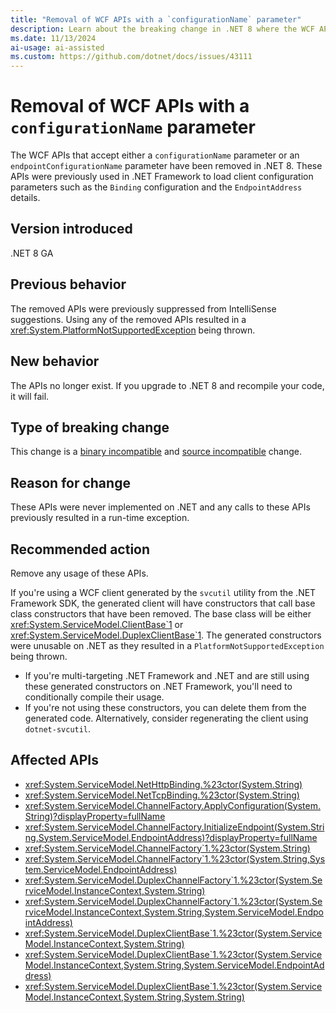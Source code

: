 ```yaml
---
title: "Removal of WCF APIs with a `configurationName` parameter"
description: Learn about the breaking change in .NET 8 where the WCF APIs that accept a `configurationName` parameter have been removed.
ms.date: 11/13/2024
ai-usage: ai-assisted
ms.custom: https://github.com/dotnet/docs/issues/43111
---
```


# Removal of WCF APIs with a `configurationName` parameter

The WCF APIs that accept either a `configurationName` parameter or an `endpointConfigurationName` parameter have been removed in .NET 8. These APIs were previously used in .NET Framework to load client configuration parameters such as the `Binding` configuration and the `EndpointAddress` details.

## Version introduced

.NET 8 GA

## Previous behavior

The removed APIs were previously suppressed from IntelliSense suggestions. Using any of the removed APIs resulted in a <xref:System.PlatformNotSupportedException> being thrown.

## New behavior

The APIs no longer exist. If you upgrade to .NET 8 and recompile your code, it will fail.

## Type of breaking change

This change is a [binary incompatible](../../categories.md#binary-incompatible) and [source incompatible](../../categories.md#source-incompatible) change.

## Reason for change

These APIs were never implemented on .NET and any calls to these APIs previously resulted in a run-time exception.

## Recommended action

Remove any usage of these APIs.

If you're using a WCF client generated by the `svcutil` utility from the .NET Framework SDK, the generated client will have constructors that call base class constructors that have been removed. The base class will be either <xref:System.ServiceModel.ClientBase`1> or <xref:System.ServiceModel.DuplexClientBase`1>. The generated constructors were unusable on .NET as they resulted in a `PlatformNotSupportedException` being thrown.

- If you're multi-targeting .NET Framework and .NET and are still using these generated constructors on .NET Framework, you'll need to conditionally compile their usage.
- If you're not using these constructors, you can delete them from the generated code. Alternatively, consider regenerating the client using `dotnet-svcutil`.

## Affected APIs

- <xref:System.ServiceModel.NetHttpBinding.%23ctor(System.String)>
- <xref:System.ServiceModel.NetTcpBinding.%23ctor(System.String)>
- <xref:System.ServiceModel.ChannelFactory.ApplyConfiguration(System.String)?displayProperty=fullName>
- <xref:System.ServiceModel.ChannelFactory.InitializeEndpoint(System.String,System.ServiceModel.EndpointAddress)?displayProperty=fullName>
- <xref:System.ServiceModel.ChannelFactory`1.%23ctor(System.String)>
- <xref:System.ServiceModel.ChannelFactory`1.%23ctor(System.String,System.ServiceModel.EndpointAddress)>
- <xref:System.ServiceModel.DuplexChannelFactory`1.%23ctor(System.ServiceModel.InstanceContext,System.String)>
- <xref:System.ServiceModel.DuplexChannelFactory`1.%23ctor(System.ServiceModel.InstanceContext,System.String,System.ServiceModel.EndpointAddress)>
- <xref:System.ServiceModel.DuplexClientBase`1.%23ctor(System.ServiceModel.InstanceContext,System.String)>
- <xref:System.ServiceModel.DuplexClientBase`1.%23ctor(System.ServiceModel.InstanceContext,System.String,System.ServiceModel.EndpointAddress)>
- <xref:System.ServiceModel.DuplexClientBase`1.%23ctor(System.ServiceModel.InstanceContext,System.String,System.String)>

